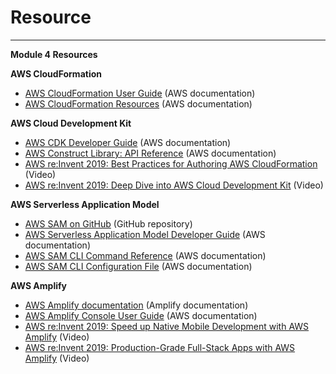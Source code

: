 # Resource



---

**Module 4 Resources**



**AWS CloudFormation**

- [AWS CloudFormation User Guide](https://docs.aws.amazon.com/AWSCloudFormation/latest/UserGuide/Welcome.html) (AWS documentation)
- [AWS CloudFormation Resources](https://aws.amazon.com/cloudformation/resources/) (AWS documentation)

**AWS Cloud Development Kit**

- [AWS CDK Developer Guide](https://docs.aws.amazon.com/cdk/latest/guide/getting_started.html) (AWS documentation)
- [AWS Construct Library: API Reference](https://docs.aws.amazon.com/cdk/api/latest/docs/aws-construct-library.html) (AWS documentation)
- [AWS re:Invent 2019: Best Practices for Authoring AWS CloudFormation](https://www.youtube.com/watch?v=bJHHQM7GGro) (Video)
- [AWS re:Invent 2019: Deep Dive into AWS Cloud Development Kit](https://www.youtube.com/watch?v=9As_ZIjUGmY) (Video)

**AWS Serverless Application Model**

- [AWS SAM on GitHub](https://github.com/awslabs/serverless-application-model) (GitHub repository)
- [AWS Serverless Application Model Developer Guide](https://docs.aws.amazon.com/serverless-application-model/latest/developerguide/what-is-sam.html) (AWS documentation)
- [AWS SAM CLI Command Reference](https://docs.aws.amazon.com/serverless-application-model/latest/developerguide/serverless-sam-cli-command-reference.html) (AWS documentation)
- [AWS SAM CLI Configuration File](https://docs.aws.amazon.com/serverless-application-model/latest/developerguide/serverless-sam-cli-config.html) (AWS documentation)

**AWS Amplify**

- [AWS Amplify documentation](https://docs.amplify.aws/start) (Amplify documentation)
- [AWS Amplify Console User Guide](https://docs.aws.amazon.com/amplify/latest/userguide/welcome.html) (AWS documentation)
- [AWS re:Invent 2019: Speed up Native Mobile Development with AWS Amplify](https://www.youtube.com/watch?v=K3hLlHNCjbQ) (Video)
- [AWS re:Invent 2019: Production-Grade Full-Stack Apps with AWS Amplify](https://www.youtube.com/watch?v=DcrtvgaVdCU) (Video)
